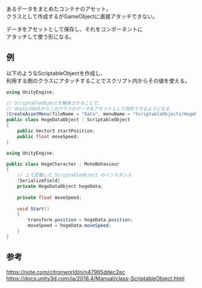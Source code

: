 あるデータをまとめたコンテナのアセット。  
クラスとして作成するがGameObjectに直接アタッチできない。  

データをアセットとして保存し、それをコンポーネントに  
アタッチして使う形になる。

## 例
以下のようなScriptableObjectを作成し、  
利用する側のクラスにアタッチすることでスクリプト内からその値を使える。
```csharp
using UnityEngine;

// ScriptableObjectを継承させることで、  
// UnityのGUIからこのクラスのデータをアセットとして保存できるようになる
[CreateAssetMenu(fileName = "Data", menuName = "ScriptableObjects/HogeDataObject", order = 1)]
public class HogeDataObject : ScriptableObject 
{
	public Vector3 startPosition;
	public float moveSpeed;
}
```

```csharp
using UnityEngine;

public class HogeCharacter : MonoBehaviour
{
    // 上で定義した ScriptableObject のインスタンス
    [SerializeField]
    private HogeDataObject hogeData;
    
    private float moveSpeed;
    
    void Start()
    {
	    transform.position = hogeData.position;
	    moveSpeed = hogeData.moveSpeed;
    }
}
```

## 参考
https://note.com/citronworld/n/n47965ddec2ec  
https://docs.unity3d.com/ja/2018.4/Manual/class-ScriptableObject.html